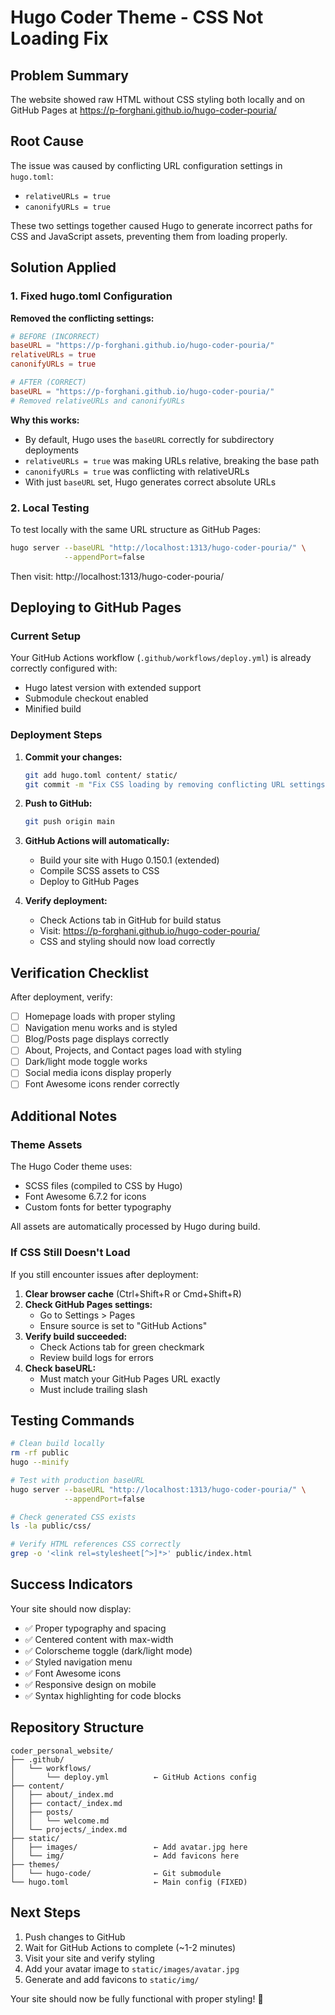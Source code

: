 # Hugo Coder Theme - CSS Not Loading Fix

## Problem Summary
The website showed raw HTML without CSS styling both locally and on
GitHub Pages at https://p-forghani.github.io/hugo-coder-pouria/

## Root Cause
The issue was caused by conflicting URL configuration settings in
`hugo.toml`:
- `relativeURLs = true`
- `canonifyURLs = true`

These two settings together caused Hugo to generate incorrect paths for
CSS and JavaScript assets, preventing them from loading properly.

## Solution Applied

### 1. Fixed hugo.toml Configuration
**Removed the conflicting settings:**
```toml
# BEFORE (INCORRECT)
baseURL = "https://p-forghani.github.io/hugo-coder-pouria/"
relativeURLs = true
canonifyURLs = true

# AFTER (CORRECT)
baseURL = "https://p-forghani.github.io/hugo-coder-pouria/"
# Removed relativeURLs and canonifyURLs
```

**Why this works:**
- By default, Hugo uses the `baseURL` correctly for subdirectory
  deployments
- `relativeURLs = true` was making URLs relative, breaking the base
  path
- `canonifyURLs = true` was conflicting with relativeURLs
- With just `baseURL` set, Hugo generates correct absolute URLs

### 2. Local Testing
To test locally with the same URL structure as GitHub Pages:
```bash
hugo server --baseURL "http://localhost:1313/hugo-coder-pouria/" \
            --appendPort=false
```

Then visit: http://localhost:1313/hugo-coder-pouria/

## Deploying to GitHub Pages

### Current Setup
Your GitHub Actions workflow (`.github/workflows/deploy.yml`) is
already correctly configured with:
- Hugo latest version with extended support
- Submodule checkout enabled
- Minified build

### Deployment Steps

1. **Commit your changes:**
   ```bash
   git add hugo.toml content/ static/
   git commit -m "Fix CSS loading by removing conflicting URL settings"
   ```

2. **Push to GitHub:**
   ```bash
   git push origin main
   ```

3. **GitHub Actions will automatically:**
   - Build your site with Hugo 0.150.1 (extended)
   - Compile SCSS assets to CSS
   - Deploy to GitHub Pages

4. **Verify deployment:**
   - Check Actions tab in GitHub for build status
   - Visit: https://p-forghani.github.io/hugo-coder-pouria/
   - CSS and styling should now load correctly

## Verification Checklist

After deployment, verify:
- [ ] Homepage loads with proper styling
- [ ] Navigation menu works and is styled
- [ ] Blog/Posts page displays correctly
- [ ] About, Projects, and Contact pages load with styling
- [ ] Dark/light mode toggle works
- [ ] Social media icons display properly
- [ ] Font Awesome icons render correctly

## Additional Notes

### Theme Assets
The Hugo Coder theme uses:
- SCSS files (compiled to CSS by Hugo)
- Font Awesome 6.7.2 for icons
- Custom fonts for better typography

All assets are automatically processed by Hugo during build.

### If CSS Still Doesn't Load
If you still encounter issues after deployment:

1. **Clear browser cache** (Ctrl+Shift+R or Cmd+Shift+R)
2. **Check GitHub Pages settings:**
   - Go to Settings > Pages
   - Ensure source is set to "GitHub Actions"
3. **Verify build succeeded:**
   - Check Actions tab for green checkmark
   - Review build logs for errors
4. **Check baseURL:**
   - Must match your GitHub Pages URL exactly
   - Must include trailing slash

## Testing Commands

```bash
# Clean build locally
rm -rf public
hugo --minify

# Test with production baseURL
hugo server --baseURL "http://localhost:1313/hugo-coder-pouria/" \
            --appendPort=false

# Check generated CSS exists
ls -la public/css/

# Verify HTML references CSS correctly
grep -o '<link rel=stylesheet[^>]*>' public/index.html
```

## Success Indicators

Your site should now display:
- ✅ Proper typography and spacing
- ✅ Centered content with max-width
- ✅ Colorscheme toggle (dark/light mode)
- ✅ Styled navigation menu
- ✅ Font Awesome icons
- ✅ Responsive design on mobile
- ✅ Syntax highlighting for code blocks

## Repository Structure
```
coder_personal_website/
├── .github/
│   └── workflows/
│       └── deploy.yml          ← GitHub Actions config
├── content/
│   ├── about/_index.md
│   ├── contact/_index.md
│   ├── posts/
│   │   └── welcome.md
│   └── projects/_index.md
├── static/
│   ├── images/                 ← Add avatar.jpg here
│   └── img/                    ← Add favicons here
├── themes/
│   └── hugo-code/              ← Git submodule
└── hugo.toml                   ← Main config (FIXED)
```

## Next Steps

1. Push changes to GitHub
2. Wait for GitHub Actions to complete (~1-2 minutes)
3. Visit your site and verify styling
4. Add your avatar image to `static/images/avatar.jpg`
5. Generate and add favicons to `static/img/`

Your site should now be fully functional with proper styling! 🎉
